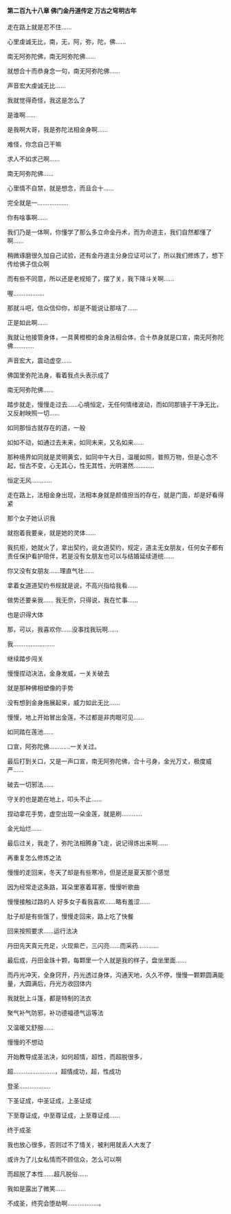#### 第二百九十八章 佛门金丹道传定 万古之穹明古年

走在路上就是忍不住……

心里虔诚无比，南，无，阿，弥，陀，佛……

南无阿弥陀佛，南无阿弥陀佛……

就想合十而恭身念一句，南无阿弥陀佛……

声音宏大虔诚无比……

我就觉得奇怪，我这是怎么了

是谁啊……

是我啊大哥，我是弥陀法相金身啊……

难怪，你念自己干嘛

求人不如求己啊……

南无阿弥陀佛……

心里情不自禁，就是想念，而且合十……

完全就是一………………

你有啥事啊……

我们乃是一体啊，你懂学了那么多立命金丹术，而为命道主，我们自然都懂了啊……


稍微琢磨很久加自己试验，还有金丹道主分身应证可以了，所以我们修炼了，想下传给佛子信众啊

而有些不同意，所以还是老规矩了，摆了关，我下降斗关啊……

喔………………

那就斗吧，信众信仰你，却是不能说让那啥了……

正是如此啊……

我就让他接管身体，一具黄橙橙的金身法相合体，合十恭身就是口宣，南无阿弥陀佛…………

声音宏大，震动虚空……

佛国里弥陀法身，看着我点头表示成了

南无阿弥陀佛……

踏步就走，慢慢走过去……心境恒定，无任何情绪波动，而如同那镜子干净无比，又反射映照一切……

如同那恒古就存在的道，一般

如如不动，如通过去未来，如同未来，又名如来……

那种境界如同就是灵明黄玄，如同中午大日，温暖如照，普照万物，但是心念不起，恒古不变，心无其心，性无其性，光明湛然…………

恒定无风…………

走在路上，法相金身出现，法相本身就是颜值担当的存在，就是门面，却是好看得紧

那个女子她认识我

就抱着我要亲，就是她的灵体……

我抗拒，她就火了，拿出契约，说女道契约，规定，道主无女朋友，任何女子都有责任保护看护陪伴，若是没有女朋友也可以与结婚延续道统……

你又没有女朋友……理直气壮……

拿着女道道契约书规就是说，不高兴指给我看……

做势还要亲我……
我无奈，只得说，我在忙事……

也是识得大体

那，可以，我喜欢你……没事找我玩啊……

我……………………

继续踏步闯关

慢慢捏动决法，金身发威，一关关破去

就是那种佛相塑像的手势

没有想到金身施展起来，威力如此无比……

慢慢，地上开始冒出金莲，不过都是非肉眼可见……

如同踏在莲池……

口宣，阿弥陀佛…………一关关过。

最后打到关口，又是一声口宣，南无阿弥陀佛，合十弓身，金光万丈，极度威严……

破去一切邪法……

守关的也是跪在地上，叩头不止……

捏动拿花手势，虚空出现一朵金莲，就是刷…………

金光灿烂……

最后过关，我走了，弥陀法相腾身飞走，说记得炼出来啊……

再重复怎么修炼之法

慢慢的走回来，冬天了却是有些寒冷，但是还是夏天那个感觉

因为经常走这条路，耳朵里塞着耳塞，慢慢听歌曲

慢慢接触过路的人
好多女子看我喜欢……略有羞涩……

肚子却是有些饿了，慢慢走回来，路上吃了快餐

回来按照要求……运行法决

丹田先天真元充足，火现紫芒，三闪亮……而采药…………

最后成，丹田金珠十颗，每颗里一个人就是我的样子，盘坐里面……

而丹光冲天，全身窍开，丹光透过身体，沟通天地，久久不停，慢慢一颗颗圆满能量，大圆满后，丹光方收回体内

我就批上斗篷，都是特制的法衣

聚气补气防邪，补功德福德气运等法

又温暖又舒服……

慢慢的不想动

开始教导成圣法决，如何超情，超性，而超脱很多，

超……………………，超情成功，超，性成功

登圣………………

下圣证成，中圣证成，上圣证成

下至尊证成，中至尊证成，上至尊证成……

终于成圣

我也放心很多，否则过不了情关，被利用就丢人大发了

或许为了儿女私情而不顾信众，怎么可以啊

而超脱了本性……超凡脱俗……

我如是露出了微笑……

不成圣，终究会堕劫啊………………。

